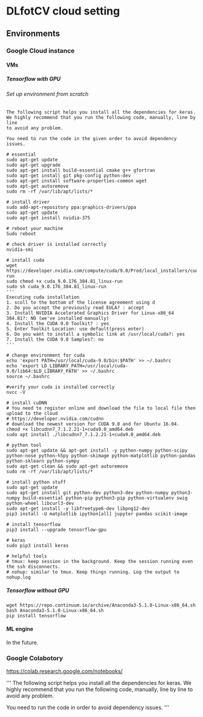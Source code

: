 # DLfotCV cloud setting
## Environments
### Google Cloud instance
#### VMs
##### Tensorflow with GPU
###### Set up environment from scratch

```
The following script helps you install all the dependencies for keras.
We highly recommend that you run the following code, manually, line by line
to avoid any problem.

You need to run the code in the given order to avoid dependency issues.
```

```
# essential
sudo apt-get update
sudo apt-get upgrade  
sudo apt-get install build-essential cmake g++ gfortran 
sudo apt-get install git pkg-config python-dev 
sudo apt-get install software-properties-common wget
sudo apt-get autoremove 
sudo rm -rf /var/lib/apt/lists/*

# install driver
sudo add-apt-repository ppa:graphics-drivers/ppa
sudo apt-get update
sudo apt-get install nvidia-375

# reboot your machine
Sudo reboot

# check driver is installed correctly
nvidia-smi

# install cuda
wget https://developer.nvidia.com/compute/cuda/9.0/Prod/local_installers/cuda_9.0.176_384.81_linux-run
sudo chmod +x cuda_9.0.176_384.81_linux-run
sudo sh cuda_9.0.176_384.81_linux-run
'''
Executing cuda installation
1. scoll to the bottom of the license agreement using d
2. Do you accept the previously read EULA? : accept
3. Install NVIDIA Accelerated Graphics Driver for Linux-x86_64 384.81?: NO (we've installed manually)
4. Install the CUDA 9.0 Toolkit? : yes
5. Enter Toolkit Location: use default(press enter)
6. Do you want to install a symbolic link at /usr/local/cuda?: yes
7. Install the CUDA 9.0 Samples?: no
'''

# change environment for cuda
echo 'export PATH=/usr/local/cuda-9.0/bin:$PATH' >> ~/.bashrc
echo 'export LD_LIBRARY_PATH=/usr/local/cuda-9.0/lib64:$LD_LIBRARY_PATH' >> ~/.bashrc
source ~/.bashrc 

#verify your cuda is installed correctly
nvcc -V 

# install cuDNN 
# You need to register online and download the file to local file then upload to the cloud
# https://developer.nvidia.com/cudnn
# download the newest version for CUDA 9.0 and for Ubuntu 16.04.
chmod +x libcudnn7_7.1.2.21-1+cuda9.0_amd64.deb 
sudo apt install ./libcudnn7_7.1.2.21-1+cuda9.0_amd64.deb 

# python tool
sudo apt-get update && apt-get install -y python-numpy python-scipy python-nose python-h5py python-skimage python-matplotlib python-pandas python-sklearn python-sympy
sudo apt-get clean && sudo apt-get autoremove
sudo rm -rf /var/lib/apt/lists/*

# install python stuff
sudo apt-get update
sudo apt-get install git python-dev python3-dev python-numpy python3-numpy build-essential python-pip python3-pip python-virtualenv swig python-wheel libcurl3-dev
sudo apt-get install -y libfreetype6-dev libpng12-dev
pip3 install -U matplotlib ipython[all] jupyter pandas scikit-image

# install tensorflow
pip3 install --upgrade tensorflow-gpu

# keras
sudo pip3 install keras

# helpful tools 
# tmux: keep session in the background. Keep the session running even the ssh disconnects.
# nohup: similar to tmux. Keep things running. Log the output to nohup.log
```

##### Tensorflow without GPU
```
wget https://repo.continuum.io/archive/Anaconda3-5.1.0-Linux-x86_64.sh
bash Anaconda3-5.1.0-Linux-x86_64.sh
pip install tensorflow
```
#### ML engine
In the future.
### Google Colabotory
https://colab.research.google.com/notebooks/



'''
The following script helps you install all the dependencies for keras.
We highly recommend that you run the following code, manually, line by line
to avoid any problem.

You need to run the code in order to avoid dependency issues.
'''

